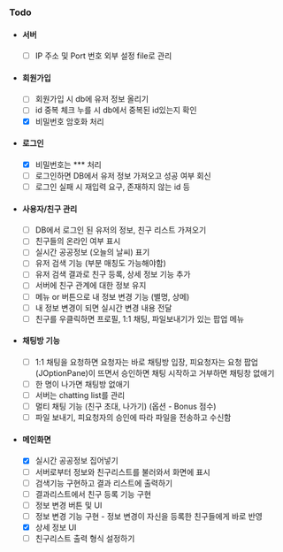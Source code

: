 ### Todo
- #### 서버
  - [ ] IP 주소 및 Port 번호 외부 설정 file로 관리
- #### 회원가입
  - [ ] 회원가입 시 db에 유저 정보 올리기
  - [ ] id 중복 체크 누를 시 db에서 중복된 id있는지 확인
  - [x] 비밀번호 암호화 처리
- #### 로그인
  - [x] 비밀번호는 *** 처리
  - [ ] 로그인하면 DB에서 유저 정보 가져오고 성공 여부 회신
  - [ ] 로그인 실패 시 재입력 요구, 존재하지 않는 id 등
- #### 사용자/친구 관리
  - [ ] DB에서 로그인 된 유저의 정보, 친구 리스트 가져오기
  - [ ] 친구들의 온라인 여부 표시
  - [ ] 실시간 공공정보 (오늘의 날씨) 표기
  - [ ] 유저 검색 기능 (부분 매칭도 가능해야함)
  - [ ] 유저 검색 결과로 친구 등록, 상세 정보 기능 추가
  - [ ] 서버에 친구 관계에 대한 정보 유지
  - [ ] 메뉴 or 버튼으로 내 정보 변경 기능 (별명, 상메)
  - [ ] 내 정보 변경이 되면 실시간 변경 내용 전달
  - [ ] 친구를 우클릭하면 프로필, 1:1 채팅, 파일보내기가 있는 팝업 메뉴
- #### 채팅방 기능
  - [ ] 1:1 채팅을 요청하면 요청자는 바로 채팅방 입장, 피요청자는 요청 팝업(JOptionPane)이 뜨면서 승인하면 채팅 시작하고 거부하면 채팅창 없애기
  - [ ] 한 명이 나가면 채팅방 없애기
  - [ ] 서버는 chatting list를 관리
  - [ ] 멀티 채팅 기능 (친구 초대, 나가기) (옵션 - Bonus 점수)
  - [ ] 파일 보내기, 피요청자의 승인에 따라 파일을 전송하고 수신함
- #### 메인화면
  - [x] 실시간 공공정보 집어넣기
  - [ ] 서버로부터 정보와 친구리스트를 불러와서 화면에 표시
  - [ ] 검색기능 구현하고 결과 리스트에 출력하기
  - [ ] 결과리스트에서 친구 등록 기능 구현
  - [ ] 정보 변경 버튼 및 UI
  - [ ] 정보 변경 기능 구현 - 정보 변경이 자신을 등록한 친구들에게 바로 반영
  - [x] 상세 정보 UI
  - [ ] 친구리스트 출력 형식 설정하기
